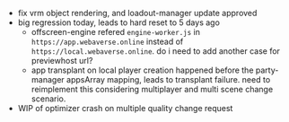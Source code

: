 - fix vrm object rendering, and loadout-manager update approved
- big regression today, leads to hard reset to 5 days ago
  - offscreen-engine refered `engine-worker.js` in `https://app.webaverse.online` instead of `https://local.webaverse.online`. do i need to add another case for previewhost url?
  - app transplant on local player creation happened before the party-manager appsArray mapping, leads to transplant failure. need to reimplement this considering multiplayer and multi scene change scenario.
- WIP of optimizer crash on multiple quality change request
